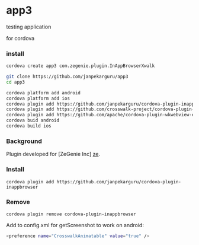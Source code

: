 # app3
testing application

for cordova

### install
```sh 
cordova create app3 com.zegenie.plugin.InAppBrowserXwalk

git clone https://github.com/janpekarguru/app3
cd app3
```


```sh 
cordova platform add android
cordova platform add ios
cordova plugin add https://github.com/janpekarguru/cordova-plugin-inappbrowser
cordova plugin add https://github.com/crosswalk-project/cordova-plugin-crosswalk-webview
cordova plugin add https://github.com/apache/cordova-plugin-wkwebview-engine
cordova buid android
cordova build ios
```


### Background
Plugin developed for [ZeGenie Inc] [ze].

### Install
    cordova plugin add https://github.com/janpekarguru/cordova-plugin-inappbrowser
### Remove
    cordova plugin remove cordova-plugin-inappbrowser


Add to config.xml for getScreenshot to work on android:
```sh 
<preference name="CrosswalkAnimatable" value="true" />	
```




   
   [ze]: <http://www.zegenie.com>
